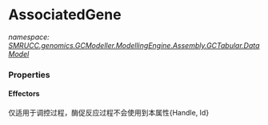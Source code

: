 ﻿# AssociatedGene
_namespace: [SMRUCC.genomics.GCModeller.ModellingEngine.Assembly.GCTabular.DataModel](./index.md)_






### Properties

#### Effectors
仅适用于调控过程，酶促反应过程不会使用到本属性{Handle, Id}
